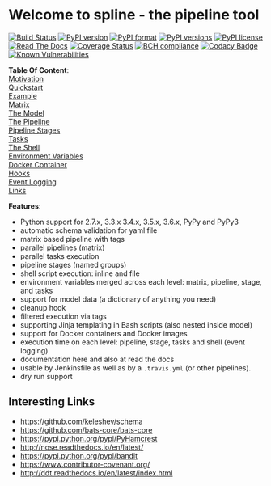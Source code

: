 # Welcome to spline - the pipeline tool

[![Build Status](https://travis-ci.org/Nachtfeuer/pipeline.svg?branch=master)](https://travis-ci.org/Nachtfeuer/pipeline)
[![PyPI version](https://img.shields.io/pypi/v/spline.svg)](https://pypi.python.org/pypi/spline)
[![PyPI format](https://img.shields.io/pypi/format/spline.svg)](https://pypi.python.org/pypi/spline)
[![PyPI versions](https://img.shields.io/pypi/pyversions/spline.svg)](https://pypi.python.org/pypi/spline)
[![PyPI license](https://img.shields.io/pypi/l/spline.svg)](https://pypi.python.org/pypi/spline)
[![Read The Docs](https://readthedocs.org/projects/spline/badge/?version=latest)](http://spline.readthedocs.io/en/latest/?badge=latest)
[![Coverage Status](https://coveralls.io/repos/github/Nachtfeuer/pipeline/badge.svg?branch=master&service=github)](https://coveralls.io/github/Nachtfeuer/pipeline?branch=master)
[![BCH compliance](https://bettercodehub.com/edge/badge/Nachtfeuer/pipeline?branch=master)](https://bettercodehub.com/)
[![Codacy Badge](https://api.codacy.com/project/badge/Grade/96262e26f41546b684e88f40a9c0176d)](https://www.codacy.com/app/thomas.lehmann.private/pipeline?utm_source=github.com&amp;utm_medium=referral&amp;utm_content=Nachtfeuer/pipeline&amp;utm_campaign=Badge_Grade)
[![Known Vulnerabilities](https://snyk.io/test/github/nachtfeuer/pipeline/badge.svg)](https://snyk.io/test/github/nachtfeuer/pipeline)


**Table Of Content**:  
[Motivation](docs/motivation.rst)  
[Quickstart](docs/quickstart.rst)  
[Example](docs/example.rst)  
[Matrix](docs/matrix.rst)  
[The Model](docs/model.rst)  
[The Pipeline](docs/pipeline.rst)  
[Pipeline Stages](docs/stages.rst)  
[Tasks](docs/tasks.rst)  
[The Shell](docs/shell.rst)  
[Environment Variables](docs/env.rst)  
[Docker Container](docs/docker_container.rst)  
[Hooks](docs/hooks.rst)  
[Event Logging](docs/event_logging.rst)  
[Links](#links)  

**Features**:
 - Python support for 2.7.x, 3.3.x 3.4.x, 3.5.x, 3.6.x, PyPy and PyPy3
 - automatic schema validation for yaml file
 - matrix based pipeline with tags
 - parallel pipelines (matrix)
 - parallel tasks execution
 - pipeline stages (named groups)
 - shell script execution: inline and file
 - environment variables merged across each level: matrix, pipeline, stage, and tasks
 - support for model data (a dictionary of anything you need)
 - cleanup hook
 - filtered execution via tags
 - supporting Jinja templating in Bash scripts (also nested inside model)
 - support for Docker containers and Docker images
 - execution time on each level: pipeline, stage, tasks and shell (event logging)
 - documentation here and also at read the docs
 - usable by Jenkinsfile as well as by a `.travis.yml` (or other pipelines).
 - dry run support

## <a name="links">Interesting Links</a>

 - https://github.com/keleshev/schema
 - https://github.com/bats-core/bats-core
 - https://pypi.python.org/pypi/PyHamcrest
 - http://nose.readthedocs.io/en/latest/
 - https://pypi.python.org/pypi/bandit
 - https://www.contributor-covenant.org/
 - http://ddt.readthedocs.io/en/latest/index.html
